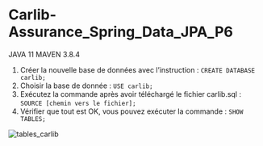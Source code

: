 # Carlib-Assurance_Spring_Data_JPA_P6
JAVA 11
MAVEN 3.8.4
1. Créer la nouvelle base de données avec l’instruction : `CREATE DATABASE carlib;`
2. Choisir la base de donnée : `USE carlib;`
3. Exécutez la commande après avoir téléchargé le fichier carlib.sql : `SOURCE [chemin vers le fichier];`
4. Vérifier que tout est OK, vous pouvez exécuter la commande : `SHOW TABLES;`

![tables_carlib](https://user-images.githubusercontent.com/90509456/167496926-387a2f47-0f27-4e29-a5e3-63d1a194a5c5.png)
